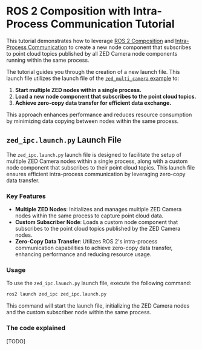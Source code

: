 # ROS 2 Composition with Intra-Process Communication Tutorial

This tutorial demonstrates how to leverage [ROS 2 Composition](https://docs.ros.org/en/humble/Concepts/Intermediate/About-Composition.html) and [Intra-Process Communication](https://docs.ros.org/en/humble/Tutorials/Demos/Intra-Process-Communication.html) to create a new node component that subscribes to point cloud topics published by all ZED Camera node components running within the same process.

The tutorial guides you through the creation of a new launch file. This launch file utilizes the launch file of the [`zed_multi_camera` example](tutorials/zed_multi_camera) to:

1. **Start multiple ZED nodes within a single process.**
2. **Load a new node component that subscribes to the point cloud topics.**
3. **Achieve zero-copy data transfer for efficient data exchange.**

This approach enhances performance and reduces resource consumption by minimizing data copying between nodes within the same process.

## `zed_ipc.launch.py` Launch File

The `zed_ipc.launch.py` launch file is designed to facilitate the setup of multiple ZED Camera nodes within a single process, along with a custom node component that subscribes to their point cloud topics. This launch file ensures efficient intra-process communication by leveraging zero-copy data transfer.

### Key Features

- **Multiple ZED Nodes**: Initializes and manages multiple ZED Camera nodes within the same process to capture point cloud data.
- **Custom Subscriber Node**: Loads a custom node component that subscribes to the point cloud topics published by the ZED Camera nodes.
- **Zero-Copy Data Transfer**: Utilizes ROS 2's intra-process communication capabilities to achieve zero-copy data transfer, enhancing performance and reducing resource usage.

### Usage

To use the `zed_ipc.launch.py` launch file, execute the following command:

```bash
ros2 launch zed_ipc zed_ipc.launch.py
```

This command will start the launch file, initializing the ZED Camera nodes and the custom subscriber node within the same process.

### The code explained

[TODO]